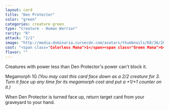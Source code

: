 ```yaml
---
layout: card
title: "Den Protector"
color: "green"
categories: creature green
type: "Creature - Human Warrior"
rarity: "R"
attack: "2/1"
image: "http://media-dominaria.cursecdn.com/avatars/thumbnails/68/36/200/283/635611855133353688.jpeg"
cost: "<span class="Colorless Mana">1</span><span class="Green Mana">G</span>"
flavor: ""
---
```


Creatures with power less than Den Protector's power can't block it.

Megamorph <span class="tip mana-icon mana-colorless-01" title="1 Colorless Mana">1</span><span class="tip mana-icon mana-green" title="1 Green Mana">G</span> <em>(You may cast this card face down as a 2/2 creature for <span class="tip mana-icon mana-colorless-03" title="3 Colorless Mana">3</span>. Turn it face up any time for its megamorph cost and put a +1/+1 counter on it.)</em>

When Den Protector is turned face up, return target card from your graveyard to your hand.
